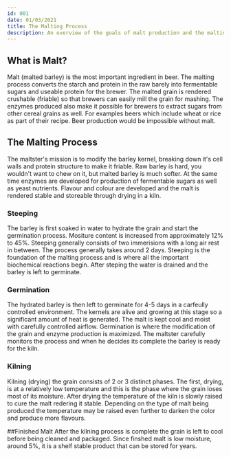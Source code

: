 ```yaml
---
id: 001
date: 01/03/2021
title: The Malting Process
description: An overview of the goals of malt production and the malting process
---
```


## What is Malt?

Malt (malted barley) is the most important ingredient in beer. The malting process converts the starch and protein in the raw barely into fermentable sugars and useable protein for the brewer. The malted grain is rendered crushable (friable) so that brewers can easily mill the grain for mashing. The enzymes produced also make it possible for brewers to extract sugars from other cereal grains as well. For examples beers which include wheat or rice as part of their recipe. Beer production would be impossible without malt.

## The Malting Process

The maltster's mission is to modify the barley kernel, breaking down it's cell walls and protein structure to make it friable. Raw barley is hard, you wouldn't want to chew on it, but malted barley is much softer. At the same time enzymes are developed for production of fermentable sugars as well as yeast nutrients. Flavour and colour are developed and the malt is rendered stable and storeable through drying in a kiln.

### Steeping

The barley is first soaked in water to hydrate the grain and start the germination process. Mositure content is increased from approximately 12% to 45%. Steeping generally consists of two immerisions with a long air rest in between. The process generally takes around 2 days. Steeping is the foundation of the malting process and is where all the important biochemical reactions begin. After steping the water is drained and the barley is left to germinate.

### Germination

The hydrated barley is then left to germinate for 4-5 days in a carfeully controlled environment. The kernels are alive and growing at this stage so a significant amount of heat is generated. The malt is kept cool and moist with carefully controlled airflow. Germination is where the modification of the grain and enzyme production is maximized. The maltster carefully monitors the process and when he decides its complete the barley is ready for the kiln.

### Kilning

Kilning (drying) the grain consists of 2 or 3 distinct phases. The first, drying, is at a relatively low temperature and this is the phase where the grain loses most of its moisture. After drying the temperature of the kiln is slowly raised to cure the malt redering it stable. Depending on the type of malt being produced the temperature may be raised even further to darken the color and produce more flavours.

##Finished Malt
After the kilning process is complete the grain is left to cool before being cleaned and packaged. Since finshed malt is low moisture, around 5%, it is a shelf stable product that can be stored for years.
